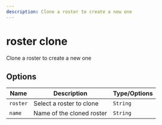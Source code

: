 ```yaml
---
description: Clone a roster to create a new one
---
```


# roster clone

Clone a roster to create a new one

## Options

| Name | Description | Type/Options |
|------|-------------|--------------|
| `roster` | Select a roster to clone | `String` |
| `name` | Name of the cloned roster | `String` |

